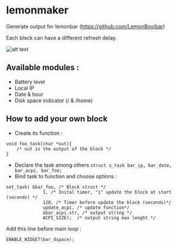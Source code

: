 # lemonmaker

Generate output for lemonbar (https://github.com/LemonBoy/bar)

Each block can have a different refresh delay.

![alt text](https://raw.githubusercontent.com/masterccc/lemonmaker/master/scrsht.png)

## Available modules :

* Battery level
* Local IP
* Date & hour
* Disk space indicator (/ & /home)

## How to add your own block

* Create its function :

```
void foo_task(char *out){
    /* out is the output of the block */
}
```

* Declare the task among others ```struct s_task bar_ip, bar_date, bar_acpi, bar_foo; ```
* Bind task to function and choose options : 
```
set_task( &bar_foo, /* Block struct */
              1, /* Inital timer, "1" update the block at start (seconds) */
              120, /* Timer before update the block (seconds)*/
              update_acpi, /* update function*/
              &bar_acpi.str, /* output string */
              ACPI_SIZE);  /* output string max lenght */
``` 

Add this line before main loop :

```
ENABLE_WIDGET(bar_dspace);
```

